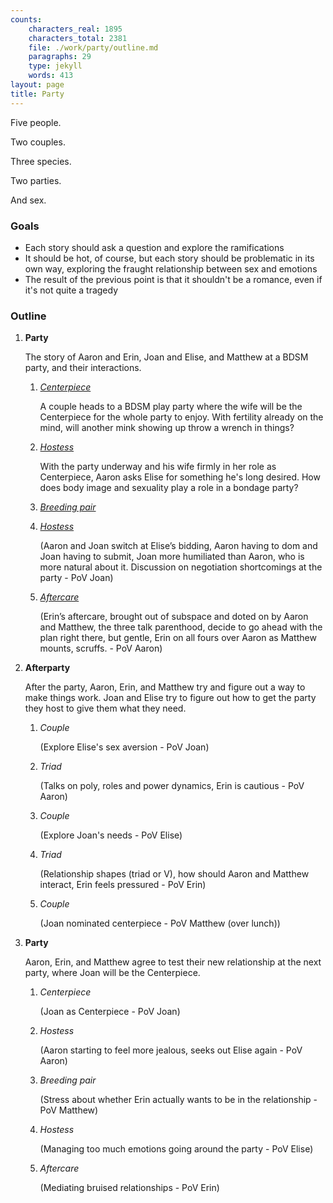 ```yaml
---
counts:
    characters_real: 1895
    characters_total: 2381
    file: ./work/party/outline.md
    paragraphs: 29
    type: jekyll
    words: 413
layout: page
title: Party
---
```


Five people.

Two couples.

Three species.

Two parties.

And sex.

### Goals

* Each story should ask a question and explore the ramifications
* It should be hot, of course, but each story should be problematic in its own way, exploring the fraught relationship between sex and emotions
* The result of the previous point is that it shouldn't be a romance, even if it's not quite a tragedy

### Outline

1. **Party**

    The story of Aaron and Erin, Joan and Elise, and Matthew at a BDSM party, and their interactions.

    1. [*Centerpiece*](/work/party/a1-centerpiece)

        A couple heads to a BDSM play party where the wife will be the Centerpiece for the whole party to enjoy. With fertility already on the mind, will another mink showing up throw a wrench in things?
    2. [*Hostess*](/work/party/a2-hostess)

        With the party underway and his wife firmly in her role as Centerpiece, Aaron asks Elise for something he's long desired. How does body image and sexuality play a role in a bondage party?
    3. [*Breeding pair*](/work/party/a3-breeding-pair)
    4. [*Hostess*](/work/party/a4-hostess)

        (Aaron and Joan switch at Elise’s bidding, Aaron having to dom and Joan having to submit, Joan more humiliated than Aaron, who is more natural about it. Discussion on negotiation shortcomings at the party - PoV Joan)
    5. [*Aftercare*](/work/party/a5-aftercare)

        (Erin’s aftercare, brought out of subspace and doted on by Aaron and Matthew, the three talk parenthood, decide to go ahead with the plan right there, but gentle, Erin on all fours over Aaron as Matthew mounts, scruffs. - PoV Aaron)
2. **Afterparty**

    After the party, Aaron, Erin, and Matthew try and figure out a way to make things work. Joan and Elise try to figure out how to get the party they host to give them what they need.

    1. *Couple*

        (Explore Elise's sex aversion - PoV Joan)
    2. *Triad*

        (Talks on poly, roles and power dynamics, Erin is cautious - PoV Aaron)
    3. *Couple*

        (Explore Joan's needs - PoV Elise)
    4. *Triad*

        (Relationship shapes (triad or V), how should Aaron and Matthew interact, Erin feels pressured - PoV Erin)
    5. *Couple*

        (Joan nominated centerpiece - PoV Matthew (over lunch))
3. **Party**

    Aaron, Erin, and Matthew agree to test their new relationship at the next party, where Joan will be the Centerpiece.

    1. *Centerpiece*

        (Joan as Centerpiece - PoV Joan)
    2. *Hostess*

        (Aaron starting to feel more jealous, seeks out Elise again - PoV Aaron)
    3. *Breeding pair*

        (Stress about whether Erin actually wants to be in the relationship - PoV Matthew)
    4. *Hostess*

        (Managing too much emotions going around the party - PoV Elise)
    5. *Aftercare*

        (Mediating bruised relationships - PoV Erin)
